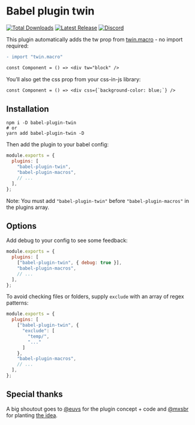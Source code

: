 # Babel plugin twin

<a href="https://www.npmjs.com/package/babel-plugin-twin"><img src="https://img.shields.io/npm/dt/babel-plugin-twin.svg" alt="Total Downloads"></a>
<a href="https://www.npmjs.com/package/babel-plugin-twin"><img src="https://img.shields.io/npm/v/babel-plugin-twin.svg" alt="Latest Release"></a>
<a href="https://discord.gg/Xj6x9z7"><img src="https://img.shields.io/discord/705884695400939552?label=discord&logo=discord" alt="Discord"></a>

This plugin automatically adds the tw prop from [twin.macro](https://github.com/ben-rogerson/twin.macro) - no import required:

```diff
- import "twin.macro"

const Component = () => <div tw="block" />
```

You’ll also get the css prop from your css-in-js library:

```diff
const Component = () => <div css={`background-color: blue;`} />
```

## Installation

```shell
npm i -D babel-plugin-twin
# or
yarn add babel-plugin-twin -D
```

Then add the plugin to your babel config:

```js
module.exports = {
  plugins: [
    "babel-plugin-twin",
    "babel-plugin-macros",
    // ...
  ],
};
```

Note: You must add `"babel-plugin-twin"` before `"babel-plugin-macros"` in the plugins array.

## Options

Add debug to your config to see some feedback:

```js
module.exports = {
  plugins: [
    ["babel-plugin-twin", { debug: true }],
    "babel-plugin-macros",
    // ...
  ],
};
```

To avoid checking files or folders, supply `exclude` with an array of regex patterns:

```js
module.exports = {
  plugins: [
    ["babel-plugin-twin", {
      "exclude": [
        "temp/",
        "..."
      ]
    },
    "babel-plugin-macros",
    // ...
  ],
};
```

## Special thanks

A big shoutout goes to [@euvs](https://github.com/euvs) for the plugin concept + code and [@mxsbr](https://github.com/mxstbr) for planting [the idea](https://github.com/ben-rogerson/twin.macro/issues/247).
